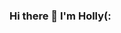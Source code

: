 ### Hi there 👋 I'm Holly(:
<!--
- 🔭 I’m currently working on CAS - https://www.cas-art.me/
- 🌱 I’m currently learning Javascript
- 💞 My personal project is the Contemporary Arts Society at Edinburgh University - https://www.instagram.com/contemporary_arts_soc/
- 📫 How to reach me: holly.wrench@gmail.com
- 😄 Pronouns: she/her
-->
